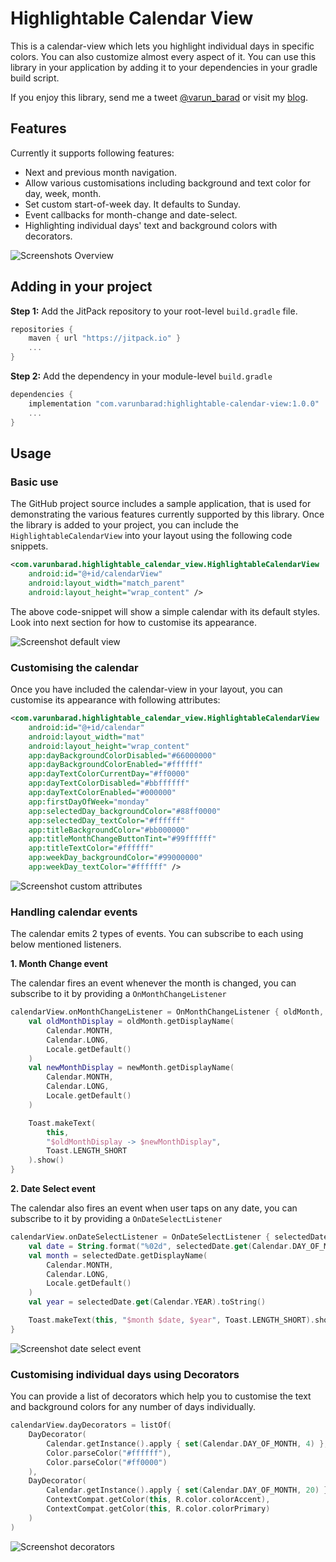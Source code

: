 # Highlightable Calendar View

This is a calendar-view which lets you highlight individual days in specific colors. You can also customize almost every aspect of it. You can use this library in your application by adding it to your dependencies in your gradle build script.

If you enjoy this library, send me a tweet [@varun_barad](https://twitter.com/varun_barad) or visit my [blog](https://varunbarad.com/blog).

## Features

Currently it supports following features:

- Next and previous month navigation.
- Allow various customisations including background and text color for day, week, month.
- Set custom start-of-week day. It defaults to Sunday.
- Event callbacks for month-change and date-select.
- Highlighting individual days' text and background colors with decorators.

![Screenshots Overview](screenshots/overview.png)

## Adding in your project

__Step 1:__ Add the JitPack repository to your root-level `build.gradle` file.

```groovy
repositories {
    maven { url "https://jitpack.io" }
    ...
}
```

__Step 2:__ Add the dependency in your module-level `build.gradle`

```groovy
dependencies {
    implementation "com.varunbarad:highlightable-calendar-view:1.0.0"
    ...
}
```

## Usage

### Basic use

The GitHub project source includes a sample application, that is used for demonstrating the various features currently supported by this library. Once the library is added to your project, you can include the `HighlightableCalendarView` into your layout using the following code snippets.

```xml
<com.varunbarad.highlightable_calendar_view.HighlightableCalendarView
    android:id="@+id/calendarView"
    android:layout_width="match_parent"
    android:layout_height="wrap_content" />
```

The above code-snippet will show a simple calendar with its default styles. Look into next section for how to customise its appearance.

![Screenshot default view](screenshots/default.png)

### Customising the calendar

Once you have included the calendar-view in your layout, you can customise its appearance with following attributes:

```xml
<com.varunbarad.highlightable_calendar_view.HighlightableCalendarView
    android:id="@+id/calendar"
    android:layout_width="mat"
    android:layout_height="wrap_content"
    app:dayBackgroundColorDisabled="#66000000"
    app:dayBackgroundColorEnabled="#ffffff"
    app:dayTextColorCurrentDay="#ff0000"
    app:dayTextColorDisabled="#bbffffff"
    app:dayTextColorEnabled="#000000"
    app:firstDayOfWeek="monday"
    app:selectedDay_backgroundColor="#88ff0000"
    app:selectedDay_textColor="#ffffff"
    app:titleBackgroundColor="#bb000000"
    app:titleMonthChangeButtonTint="#99ffffff"
    app:titleTextColor="#ffffff"
    app:weekDay_backgroundColor="#99000000"
    app:weekDay_textColor="#ffffff" />
```

![Screenshot custom attributes](screenshots/all-attributes-customised.png)

### Handling calendar events

The calendar emits 2 types of events. You can subscribe to each using below mentioned listeners.

__1. Month Change event__

The calendar fires an event whenever the month is changed, you can subscribe to it by providing a `OnMonthChangeListener`

```kotlin
calendarView.onMonthChangeListener = OnMonthChangeListener { oldMonth, newMonth ->
    val oldMonthDisplay = oldMonth.getDisplayName(
        Calendar.MONTH,
        Calendar.LONG,
        Locale.getDefault()
    )
    val newMonthDisplay = newMonth.getDisplayName(
        Calendar.MONTH,
        Calendar.LONG,
        Locale.getDefault()
    )

    Toast.makeText(
        this,
        "$oldMonthDisplay -> $newMonthDisplay",
        Toast.LENGTH_SHORT
    ).show()
}
```

__2. Date Select event__

The calendar also fires an event when user taps on any date, you can subscribe to it by providing a `OnDateSelectListener`

```kotlin
calendarView.onDateSelectListener = OnDateSelectListener { selectedDate ->
    val date = String.format("%02d", selectedDate.get(Calendar.DAY_OF_MONTH))
    val month = selectedDate.getDisplayName(
        Calendar.MONTH,
        Calendar.LONG,
        Locale.getDefault()
    )
    val year = selectedDate.get(Calendar.YEAR).toString()

    Toast.makeText(this, "$month $date, $year", Toast.LENGTH_SHORT).show()
}
```

![Screenshot date select event](screenshots/date-select-listener.png)

### Customising individual days using Decorators

You can provide a list of decorators which help you to customise the text and background colors for any number of days individually.

```kotlin
calendarView.dayDecorators = listOf(
    DayDecorator(
        Calendar.getInstance().apply { set(Calendar.DAY_OF_MONTH, 4) },
        Color.parseColor("#ffffff"),
        Color.parseColor("#ff0000")
    ),
    DayDecorator(
        Calendar.getInstance().apply { set(Calendar.DAY_OF_MONTH, 20) },
        ContextCompat.getColor(this, R.color.colorAccent),
        ContextCompat.getColor(this, R.color.colorPrimary)
    )
)
```

![Screenshot decorators](screenshots/decorators.png)
